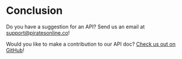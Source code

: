 # Conclusion

Do you have a suggestion for an API?  Send us an email at [support@piratesonline.co](mailto:support@piratesonline.co)!

Would you like to make a contribution to our API doc?  [Check us out on GitHub](https://github.com/TheLegendofPiratesOnline/documentation/)!
